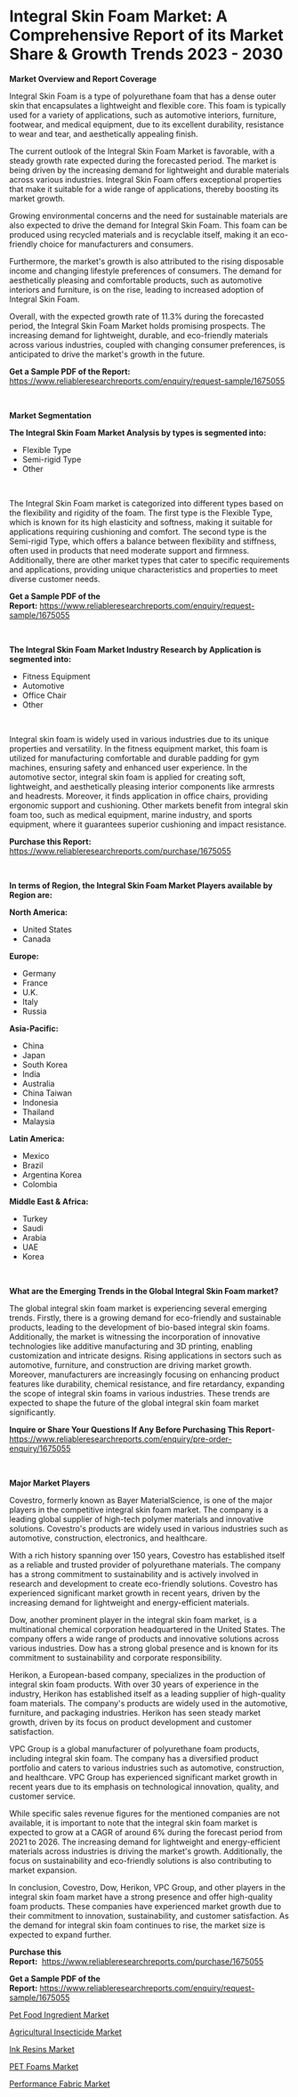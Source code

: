<p><h1>Integral Skin Foam Market: A Comprehensive Report of its Market Share & Growth Trends 2023 - 2030</h1></p><p><strong>Market Overview and Report Coverage</strong></p>
<p><p>Integral Skin Foam is a type of polyurethane foam that has a dense outer skin that encapsulates a lightweight and flexible core. This foam is typically used for a variety of applications, such as automotive interiors, furniture, footwear, and medical equipment, due to its excellent durability, resistance to wear and tear, and aesthetically appealing finish. </p><p>The current outlook of the Integral Skin Foam Market is favorable, with a steady growth rate expected during the forecasted period. The market is being driven by the increasing demand for lightweight and durable materials across various industries. Integral Skin Foam offers exceptional properties that make it suitable for a wide range of applications, thereby boosting its market growth.</p><p>Growing environmental concerns and the need for sustainable materials are also expected to drive the demand for Integral Skin Foam. This foam can be produced using recycled materials and is recyclable itself, making it an eco-friendly choice for manufacturers and consumers.</p><p>Furthermore, the market's growth is also attributed to the rising disposable income and changing lifestyle preferences of consumers. The demand for aesthetically pleasing and comfortable products, such as automotive interiors and furniture, is on the rise, leading to increased adoption of Integral Skin Foam.</p><p>Overall, with the expected growth rate of 11.3% during the forecasted period, the Integral Skin Foam Market holds promising prospects. The increasing demand for lightweight, durable, and eco-friendly materials across various industries, coupled with changing consumer preferences, is anticipated to drive the market's growth in the future.</p></p>
<p><strong>Get a Sample PDF of the Report:</strong> <a href="https://www.reliableresearchreports.com/enquiry/request-sample/1675055">https://www.reliableresearchreports.com/enquiry/request-sample/1675055</a></p>
<p>&nbsp;</p>
<p><strong>Market Segmentation</strong></p>
<p><strong>The Integral Skin Foam Market Analysis by types is segmented into:</strong></p>
<p><ul><li>Flexible Type</li><li>Semi-rigid Type</li><li>Other</li></ul></p>
<p>&nbsp;</p>
<p><p>The Integral Skin Foam market is categorized into different types based on the flexibility and rigidity of the foam. The first type is the Flexible Type, which is known for its high elasticity and softness, making it suitable for applications requiring cushioning and comfort. The second type is the Semi-rigid Type, which offers a balance between flexibility and stiffness, often used in products that need moderate support and firmness. Additionally, there are other market types that cater to specific requirements and applications, providing unique characteristics and properties to meet diverse customer needs.</p></p>
<p><strong>Get a Sample PDF of the Report:</strong>&nbsp;<a href="https://www.reliableresearchreports.com/enquiry/request-sample/1675055">https://www.reliableresearchreports.com/enquiry/request-sample/1675055</a></p>
<p>&nbsp;</p>
<p><strong>The Integral Skin Foam Market Industry Research by Application is segmented into:</strong></p>
<p><ul><li>Fitness Equipment</li><li>Automotive</li><li>Office Chair</li><li>Other</li></ul></p>
<p>&nbsp;</p>
<p><p>Integral skin foam is widely used in various industries due to its unique properties and versatility. In the fitness equipment market, this foam is utilized for manufacturing comfortable and durable padding for gym machines, ensuring safety and enhanced user experience. In the automotive sector, integral skin foam is applied for creating soft, lightweight, and aesthetically pleasing interior components like armrests and headrests. Moreover, it finds application in office chairs, providing ergonomic support and cushioning. Other markets benefit from integral skin foam too, such as medical equipment, marine industry, and sports equipment, where it guarantees superior cushioning and impact resistance.</p></p>
<p><strong>Purchase this Report:</strong>&nbsp; <a href="https://www.reliableresearchreports.com/purchase/1675055">https://www.reliableresearchreports.com/purchase/1675055</a></p>
<p>&nbsp;</p>
<p><strong>In terms of Region, the Integral Skin Foam Market Players available by Region are:</strong></p>
<p>
    <p> <strong> North America: </strong>
        <ul>
            <li>United States</li>
            <li>Canada</li>
        </ul>
        </p> 
    <p> <strong> Europe: </strong>
        <ul>
            <li>Germany</li>
            <li>France</li>
            <li>U.K.</li>
            <li>Italy</li>
            <li>Russia</li>
        </ul>
        </p> 
    <p> <strong> Asia-Pacific: </strong>
        <ul>
            <li>China</li>
            <li>Japan</li>
            <li>South Korea</li>
            <li>India</li>
            <li>Australia</li>
            <li>China Taiwan</li>
            <li>Indonesia</li>
            <li>Thailand</li>
            <li>Malaysia</li>
        </ul>
        </p> 
    <p> <strong> Latin America: </strong>
        <ul>
            <li>Mexico</li>
            <li>Brazil</li>
            <li>Argentina Korea</li>
            <li>Colombia</li>
        </ul>
        </p> 
    <p> <strong> Middle East & Africa: </strong>
        <ul>
            <li>Turkey</li>
            <li>Saudi</li>
            <li>Arabia</li>
            <li>UAE</li>
            <li>Korea</li>
        </ul>
    </p>
    </p>
<p>&nbsp;</p>
<p><strong>What are the Emerging Trends in the Global Integral Skin Foam market?</strong></p>
<p><p>The global integral skin foam market is experiencing several emerging trends. Firstly, there is a growing demand for eco-friendly and sustainable products, leading to the development of bio-based integral skin foams. Additionally, the market is witnessing the incorporation of innovative technologies like additive manufacturing and 3D printing, enabling customization and intricate designs. Rising applications in sectors such as automotive, furniture, and construction are driving market growth. Moreover, manufacturers are increasingly focusing on enhancing product features like durability, chemical resistance, and fire retardancy, expanding the scope of integral skin foams in various industries. These trends are expected to shape the future of the global integral skin foam market significantly.</p></p>
<p><strong>Inquire or Share Your Questions If Any Before Purchasing This Report</strong>- <a href="https://www.reliableresearchreports.com/enquiry/pre-order-enquiry/1675055">https://www.reliableresearchreports.com/enquiry/pre-order-enquiry/1675055</a></p>
<p>&nbsp;</p>
<p><strong>Major Market Players</strong></p>
<p><p>Covestro, formerly known as Bayer MaterialScience, is one of the major players in the competitive integral skin foam market. The company is a leading global supplier of high-tech polymer materials and innovative solutions. Covestro's products are widely used in various industries such as automotive, construction, electronics, and healthcare. </p><p>With a rich history spanning over 150 years, Covestro has established itself as a reliable and trusted provider of polyurethane materials. The company has a strong commitment to sustainability and is actively involved in research and development to create eco-friendly solutions. Covestro has experienced significant market growth in recent years, driven by the increasing demand for lightweight and energy-efficient materials.</p><p>Dow, another prominent player in the integral skin foam market, is a multinational chemical corporation headquartered in the United States. The company offers a wide range of products and innovative solutions across various industries. Dow has a strong global presence and is known for its commitment to sustainability and corporate responsibility.</p><p>Herikon, a European-based company, specializes in the production of integral skin foam products. With over 30 years of experience in the industry, Herikon has established itself as a leading supplier of high-quality foam materials. The company's products are widely used in the automotive, furniture, and packaging industries. Herikon has seen steady market growth, driven by its focus on product development and customer satisfaction.</p><p>VPC Group is a global manufacturer of polyurethane foam products, including integral skin foam. The company has a diversified product portfolio and caters to various industries such as automotive, construction, and healthcare. VPC Group has experienced significant market growth in recent years due to its emphasis on technological innovation, quality, and customer service.</p><p>While specific sales revenue figures for the mentioned companies are not available, it is important to note that the integral skin foam market is expected to grow at a CAGR of around 6% during the forecast period from 2021 to 2026. The increasing demand for lightweight and energy-efficient materials across industries is driving the market's growth. Additionally, the focus on sustainability and eco-friendly solutions is also contributing to market expansion.</p><p>In conclusion, Covestro, Dow, Herikon, VPC Group, and other players in the integral skin foam market have a strong presence and offer high-quality foam products. These companies have experienced market growth due to their commitment to innovation, sustainability, and customer satisfaction. As the demand for integral skin foam continues to rise, the market size is expected to expand further.</p></p>
<p><strong>Purchase this Report:</strong>&nbsp;&nbsp;<a href="https://www.reliableresearchreports.com/purchase/1675055">https://www.reliableresearchreports.com/purchase/1675055</a></p>
<p></p>
<p><strong>Get a Sample PDF of the Report:</strong>&nbsp;<a href="https://www.reliableresearchreports.com/enquiry/request-sample/1675055">https://www.reliableresearchreports.com/enquiry/request-sample/1675055</a></p>
<p><p><a href="https://github.com/BryceTownsendr/Market-Research-Report-List-2/blob/main/pet-food-ingredient-market.md">Pet Food Ingredient Market</a></p><p><a href="https://github.com/CliffMedina6/Market-Research-Report-List-2/blob/main/agricultural-insecticide-market.md">Agricultural Insecticide Market</a></p><p><a href="https://github.com/RickHolmes3/Market-Research-Report-List-2/blob/main/ink-resins-market.md">Ink Resins Market</a></p><p><a href="https://github.com/WillieWoodard/Market-Research-Report-List-2/blob/main/pet-foams-market.md">PET Foams Market</a></p><p><a href="https://github.com/PeterParrish5/Market-Research-Report-List-2/blob/main/performance-fabric-market.md">Performance Fabric Market</a></p></p>